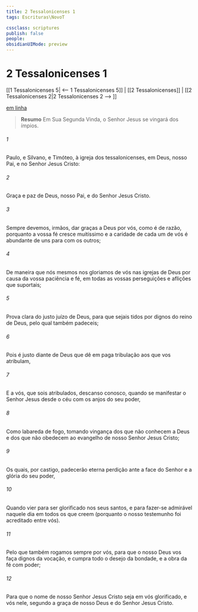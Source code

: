 ```yaml
---
title: 2 Tessalonicenses 1
tags: Escrituras\NovoT

cssclass: scriptures
publish: false
people:
obsidianUIMode: preview
---
```


# 2 Tessalonicenses 1
[[1 Tessalonicenses 5| <-- 1 Tessalonicenses 5]] | [[2 Tessalonicenses]] | [[2 Tessalonicenses 2|2 Tessalonicenses 2 --> ]]

[em linha](https://churchofjesuschrist.org/study/scriptures/nt/2-thes/1?lang=por)

> __Resumo__
Em Sua Segunda Vinda, o Senhor Jesus se vingará dos ímpios.

###### 1 
Paulo, e Silvano, e Timóteo, à igreja dos tessalonicenses, em Deus, nosso Pai, e no Senhor Jesus Cristo:

###### 2 
Graça e paz de Deus, nosso Pai, e do Senhor Jesus Cristo.

###### 3 
Sempre devemos, irmãos, dar graças a Deus por vós, como é de razão, porquanto a vossa fé cresce muitíssimo e a caridade de cada um de vós é abundante de uns para com os outros;

###### 4 
De maneira que nós mesmos nos gloriamos de vós nas igrejas de Deus por causa da vossa paciência e fé, em todas as vossas perseguições e aflições que suportais;

###### 5 
Prova clara do justo juízo de Deus, para que sejais tidos por dignos do reino de Deus, pelo qual também padeceis;

###### 6 
Pois é justo diante de Deus que dê em paga tribulação aos que vos atribulam,

###### 7 
E a vós, que sois atribulados, descanso conosco, quando se manifestar o Senhor Jesus desde o céu com os anjos do seu poder,

###### 8 
Como labareda de fogo, tomando vingança dos que não conhecem a Deus e dos que não obedecem ao evangelho de nosso Senhor Jesus Cristo;

###### 9 
Os quais, por castigo, padecerão eterna perdição ante a face do Senhor e a glória do seu poder,

###### 10 
Quando vier para ser glorificado nos seus santos, e para fazer-se admirável naquele dia em todos os que creem (porquanto o nosso testemunho foi acreditado entre vós).

###### 11 
Pelo que também rogamos sempre por vós, para que o nosso Deus vos faça dignos da  vocação, e cumpra todo o desejo da  bondade, e a obra da fé com poder;

###### 12 
Para que o nome de nosso Senhor Jesus Cristo seja em vós glorificado, e vós nele, segundo a graça de nosso Deus e do Senhor Jesus Cristo.

